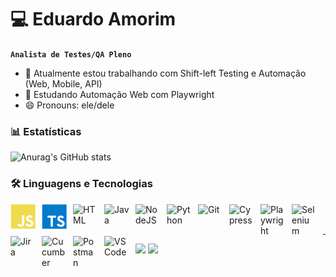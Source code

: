 # 💻 Eduardo Amorim

**`Analista de Testes/QA Pleno`**

- 🔭 Atualmente estou trabalhando com Shift-left Testing e Automação (Web, Mobile, API)
- 🌱 Estudando Automação Web com Playwright  
- 😄 Pronouns: ele/dele

### 📊 Estatísticas

![Anurag's GitHub stats](https://github-readme-stats.vercel.app/api?username=eduardoamorimqa&show_icons=true&theme=highcontrast&include_all_commits=true&locale=pt-br) 

### 🛠 Linguagens e Tecnologias

<img
   align="left"
   alt="JavaScript"
   title="JavaScript"
   width="40px"
   style="padding-right: 10px;"
   src="https://raw.githubusercontent.com/devicons/devicon/master/icons/javascript/javascript-plain.svg"
/>
<img
   align="left"
   alt="TypeScript"
   title="TypeScript"
   width="40px"
   style="padding-right: 10px;"
   src="https://raw.githubusercontent.com/devicons/devicon/master/icons/typescript/typescript-plain.svg"
/>
<img
   align="left"
   alt="HTML"
   title="HTML"
   width="40px"
   style="padding-right: 10px;"
   src="https://cdn.jsdelivr.net/gh/devicons/devicon@latest/icons/html5/html5-original.svg"
/>
<img
   align="left"
   alt="Java"
   title="Java"
   width="40px"
   style="padding-right: 10px;"
   src="https://cdn.jsdelivr.net/gh/devicons/devicon@latest/icons/java/java-original.svg"
/>
<img
   align="left"
   alt="NodeJS"
   title="NodeJS"
   width="40px"
   style="padding-right: 10px;"
   src="https://cdn.jsdelivr.net/gh/devicons/devicon@latest/icons/nodejs/nodejs-original.svg"
/>
<img
   align="left"
   alt="Python"
   title="Python"
   width="40px"
   style="padding-right: 10px;"
   src="https://cdn.jsdelivr.net/gh/devicons/devicon@latest/icons/python/python-original.svg"
/>
<img
   align="left"
   alt="Git"
   title="Git"
   width="40px"
   style="padding-right: 10px;"
   src="https://cdn.jsdelivr.net/gh/devicons/devicon@latest/icons/git/git-original.svg"
/>
<img
   align="left"
   alt="Cypress"
   title="Cypress"
   width="40px"
   style="padding-right: 10px;"
   src="https://cdn.jsdelivr.net/gh/devicons/devicon@latest/icons/cypressio/cypressio-original.svg"
/>
<img
   align="left"
   alt="Playwright"
   title="Playwright"
   width="40px"
   style="padding-right: 10px;"
   src="https://cdn.jsdelivr.net/gh/devicons/devicon@latest/icons/playwright/playwright-original.svg"
/>
<img
   align="left"
   alt="Selenium"
   title="Selenium"
   width="40px"
   style="padding-right: 10px;"
   src="https://cdn.jsdelivr.net/gh/devicons/devicon@latest/icons/selenium/selenium-original.svg"
/>
<img
   align="left"
   alt="Jira"
   title="Jira"
   width="40px"
   style="padding-right: 10px;"
   src="https://cdn.jsdelivr.net/gh/devicons/devicon@latest/icons/jira/jira-original.svg"
/>
<img
   align="left"
   alt="Cucumber"
   title="Cucumber"
   width="40px"
   style="padding-right: 10px;"
   src="https://cdn.jsdelivr.net/gh/devicons/devicon@latest/icons/cucumber/cucumber-plain.svg"
/>
<img
   align="left"
   alt="Postman"
   title="Postman"
   width="40px"
   style="padding-right: 10px;"
   src="https://cdn.jsdelivr.net/gh/devicons/devicon@latest/icons/postman/postman-original.svg"
/>
<img
   align="left"
   alt="VSCode"
   title="VSCode"
   width="40px"
   style="padding-right: 10px;"
   src="https://cdn.jsdelivr.net/gh/devicons/devicon@latest/icons/vscode/vscode-original.svg"
/>

<br>
<br>

---

<div> 
  <a href = "mailto:eduardorodriguesamorim@gmail.com"><img src="https://img.shields.io/badge/Gmail-D14836?style=for-the-badge&logo=gmail&logoColor=white" target="_blank"></a>
  <a href="https://www.linkedin.com/in/eduardoamorim-ti/" target="_blank"><img src="https://img.shields.io/badge/-LinkedIn-%230077B5?style=for-the-badge&logo=linkedin&logoColor=white" target="_blank"></a>

